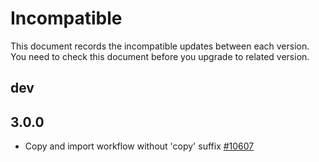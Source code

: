 # Incompatible

This document records the incompatible updates between each version. You need to check this document before you upgrade to related version. 

## dev

## 3.0.0

* Copy and import workflow without 'copy' suffix [#10607](https://github.com/apache/dolphinscheduler/pull/10607)